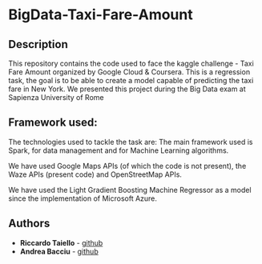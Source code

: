 # BigData-Taxi-Fare-Amount

## Description

This repository contains the code used to face the kaggle challenge - Taxi Fare Amount organized by Google Cloud & Coursera.
This is a regression task, the goal is to be able to create a model capable of predicting the taxi fare in New York.
We presented this project during the Big Data exam at Sapienza University of Rome

## Framework used:

The technologies used to tackle the task are:
The main framework used is Spark, for data management and for Machine Learning algorithms.

We have used Google Maps APIs (of which the code is not present), the Waze APIs (present code) and OpenStreetMap APIs.

We have used the Light Gradient Boosting Machine Regressor as a model since the implementation of Microsoft Azure.





## Authors

*   **Riccardo Taiello**  - [github](https://github.com/riccardinho22)
*   **Andrea Bacciu**  - [github](https://github.com/andreabac3)